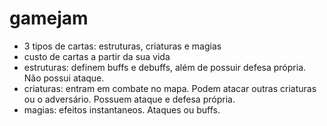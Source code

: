 # gamejam

- 3 tipos de cartas: estruturas, criaturas e magias
- custo de cartas a partir da sua vida
- estruturas: definem buffs e debuffs, além de possuir defesa própria.
Não possui ataque.
- criaturas: entram em combate no mapa. Podem atacar outras criaturas ou o
adversário. Possuem ataque e defesa própria.
- magias: efeitos instantaneos. Ataques ou buffs.
